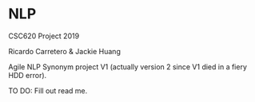 # NLP
CSC620 Project
2019

Ricardo Carretero
& Jackie Huang

Agile NLP Synonym project V1 (actually version 2 since V1 died in a fiery HDD error).

TO DO: Fill out read me.
